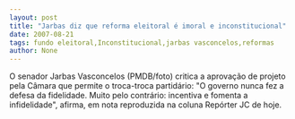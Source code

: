 ```yaml
---
layout: post
title: "Jarbas diz que reforma eleitoral é imoral e inconstitucional"
date: 2007-08-21
tags: fundo eleitoral,Inconstitucional,jarbas vasconcelos,reformas
author: None
---
```


O senador Jarbas Vasconcelos (PMDB/foto) critica a aprova&ccedil;&atilde;o de projeto pela C&acirc;mara que permite o troca-troca partid&aacute;rio: &quot;O governo nunca fez a defesa da fidelidade. Muito pelo contr&aacute;rio: incentiva e fomenta a infidelidade&quot;, afirma, em nota reproduzida na coluna Rep&oacute;rter JC de hoje.
 